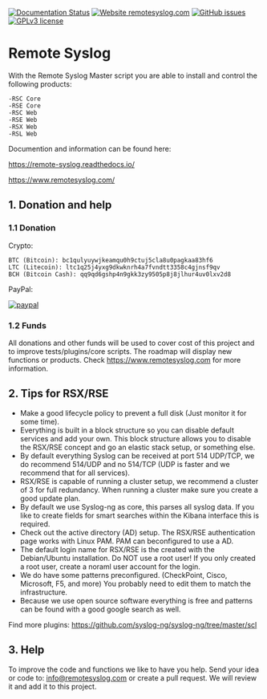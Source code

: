 [![Documentation Status](https://readthedocs.org/projects/remote-syslog/badge/?version=latest)](https://remote-syslog.readthedocs.io/en/latest/?badge=latest)
[![Website remotesyslog.com](https://img.shields.io/website-up-down-green-red/http/shields.io.svg)](https://www.remotesyslog.com/)
[![GitHub issues](https://img.shields.io/github/issues/Naereen/StrapDown.js.svg)](https://github.com/tslenter/RS/issues)
[![GPLv3 license](https://img.shields.io/badge/License-GPLv3-blue.svg)](http://perso.crans.org/besson/LICENSE.html)

# Remote Syslog
With the Remote Syslog Master script you are able to install and control the following products:

```
-RSC Core
-RSE Core
-RSC Web
-RSE Web
-RSX Web
-RSL Web
```

Documention and information can be found here:

https://remote-syslog.readthedocs.io/

https://www.remotesyslog.com/

## 1. Donation and help

### 1.1 Donation

Crypto:

```
BTC (Bitcoin): bc1qulyuywjkeamqu0h9ctuj5cla8u0pagkaa83hf6
LTC (Litecoin): ltc1q25j4yxg9dkwknrh4a7fvndtt3358c4gjnsf9qv
BCH (Bitcoin Cash): qq9qd6gshp4n9gkk3zy9505p8j8jlhur4uv0lxv2d8
```
PayPal:

[![paypal](https://www.paypalobjects.com/en_US/NL/i/btn/btn_donateCC_LG.gif)](https://www.paypal.com/cgi-bin/webscr?cmd=_donations&business=KQKRPDQYHYR7W&currency_code=EUR&source=url)

### 1.2 Funds
All donations and other funds will be used to cover cost of this project and to improve tests/plugins/core scripts. The roadmap will display new functions or products. Check https://www.remotesyslog.com for more information.

## 2. Tips for RSX/RSE
- Make a good lifecycle policy to prevent a full disk (Just monitor it for some time).
- Everything is built in a block structure so you can disable default services and add your own. This block structure allows you to disable the RSX/RSE concept and go an elastic stack setup, or something else.
- By default everything Syslog can be received at port 514 UDP/TCP, we do recommend 514/UDP and no 514/TCP (UDP is faster and we recommend that for all services).
- RSX/RSE is capable of running a cluster setup, we recommend a cluster of 3 for full redundancy. When running a cluster make sure you create a good update plan.
- By default we use Syslog-ng as core, this parses all syslog data. If you like to create fields for smart searches within the Kibana interface this is required.
- Check out the active directory (AD) setup. The RSX/RSE authentication page works with Linux PAM. PAM can beconfigured to use a AD.
- The default login name for RSX/RSE is the created with the Debian/Ubuntu installation. Do NOT use a root user! If you only created a root user, create a noraml user account for the login.
- We do have some patterns preconfigured. (CheckPoint, Cisco, Microsoft, F5, and more) You probably need to edit them to match the infrastructure.
- Because we use open source software everything is free and patterns can be found with a good google search as well.

Find more plugins: https://github.com/syslog-ng/syslog-ng/tree/master/scl

## 3. Help

To improve the code and functions we like to have you help. Send your idea or code to: info@remotesyslog.com or create a pull request. We will review it and add it to this project.
